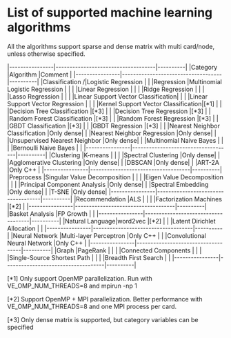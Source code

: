 List of supported machine learning algorithms
===

All the algorithms support sparse and dense matrix with multi
card/node, unless otherwise specified.

|----------------|------------------------------------|----------|
|Category        |Algorithm                           |Comment   |
|----------------|------------------------------------|----------|
|Classification /|Logistic Regression                 |          |
|Regression      |Multinomial Logistic Regression     |          |
|                |Linear Regression                   |          |
|                |Ridge Regression                    |          |
|                |Lasso Regression                    |          |
|                |Linear Support Vector Classification|          |
|                |Linear Support Vector Regression    |          |
|                |Kernel Support Vector Classification|[*1]      |
|                |Decision Tree Classification        |[*3]      |
|                |Decision Tree Regression            |[*3]      |
|                |Random Forest Classification        |[*3]      |
|                |Random Forest Regression            |[*3]      |
|                |GBDT Classification                 |[*3]      |
|                |GBDT Regression                     |[*3]      |
|                |Nearest Neighbor Classification     |Only dense|
|                |Nearest Neighbor Regression         |Only dense|
|                |Unsupervised Nearest Neighbor       |Only dense|
|                |Multinomial Naive Bayes             |          |
|                |Bernoulli Naive Bayes               |          |
|----------------|------------------------------------|----------|
|Clustering      |K-means                             |          |
|                |Spectral Clustering                 |Only dense|
|                |Agglomerative Clustering            |Only dense|
|                |DBSCAN                              |Only dense|
|                |ART-2A                              |Only C++  |
|----------------|------------------------------------|----------|
|Preprocess      |Singular Value Decomposition        |          |
|                |Eigen Value Decomposition           |          |
|                |Principal Component Analysis        |Only dense|
|                |Spectral Embedding                  |Only dense|
|                |T-SNE                               |Only dense|
|----------------|------------------------------------|----------|
|Recommendation  |ALS                                 |          |
|                |Factorization Machines              |[*2]      |
|----------------|------------------------------------|----------|
|Basket Analysis |FP Growth                           |          |
|----------------|------------------------------------|----------|
|Natural Language|word2vec                            |[*2]      |
|                |Latent Dirichlet Allocation         |          |
|----------------|------------------------------------|----------|
|Neural Network  |Multi-layer Perceptron              |Only C++  |
|                |Convolutional Neural Network        |Only C++  |
|----------------|------------------------------------|----------|
|Graph           |PageRank                            |          |
|                |Connected Components                |          |
|                |Single-Source Shortest Path         |          |
|                |Breadth First Search                |          |
|----------------|------------------------------------|----------|

[*1] Only support OpenMP parallelization. 
     Run with VE_OMP_NUM_THREADS=8 and mpirun -np 1

[*2] Support OpenMP + MPI parallelization. 
     Better performance with VE_OMP_NUM_THREADS=8 and one MPI process per card.

[*3] Only dense matrix is supported, but category variables can be specified